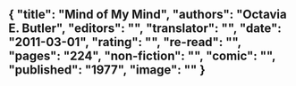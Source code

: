 {
 "title": "Mind of My Mind",
 "authors": "Octavia E. Butler",
 "editors": "",
 "translator": "",
 "date": "2011-03-01",
 "rating": "",
 "re-read": "",
 "pages": "224",
 "non-fiction": "",
 "comic": "",
 "published": "1977",
 "image": ""
}
---

